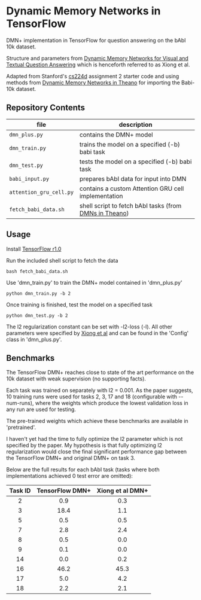 # Dynamic Memory Networks in TensorFlow

DMN+ implementation in TensorFlow for question answering on the bAbI 10k dataset.

Structure and parameters from [Dynamic Memory Networks for Visual and Textual Question Answering](https://arxiv.org/abs/1603.01417) which is henceforth referred to as Xiong et al.

Adapted from Stanford's [cs224d](http://cs224d.stanford.edu/) assignment 2 starter code and using methods from [Dynamic Memory Networks in Theano](https://github.com/YerevaNN/Dynamic-memory-networks-in-Theano) for importing the Babi-10k dataset.

## Repository Contents
| file | description |
| --- | --- |
| `dmn_plus.py` | contains the DMN+ model |
| `dmn_train.py` | trains the model on a specified (-b) babi task|
| `dmn_test.py` | tests the model on a specified (-b) babi task |
| `babi_input.py` | prepares bAbI data for input into DMN |
| `attention_gru_cell.py` | contains a custom Attention GRU cell implementation |
| `fetch_babi_data.sh` | shell script to fetch bAbI tasks (from [DMNs in Theano](https://github.com/YerevaNN/Dynamic-memory-networks-in-Theano)) |

## Usage
Install [TensorFlow r1.0](https://www.tensorflow.org/install/)

Run the included shell script to fetch the data

	bash fetch_babi_data.sh

Use 'dmn_train.py' to train the DMN+ model contained in 'dmn_plus.py'

	python dmn_train.py -b 2

Once training is finished, test the model on a specified task

	python dmn_test.py -b 2

The l2 regularization constant can be set with -l2-loss (-l). All other parameters were specified by [Xiong et al](https://arxiv.org/abs/1603.01417) and can be found in the 'Config' class in 'dmn_plus.py'.

## Benchmarks
The TensorFlow DMN+ reaches close to state of the art performance on the 10k dataset with weak supervision (no supporting facts).

Each task was trained on separately with l2 = 0.001. As the paper suggests, 10 training runs were used for tasks 2, 3, 17 and 18 (configurable with --num-runs), where the weights which produce the lowest validation loss in any run are used for testing. 

The pre-trained weights which achieve these benchmarks are available in 'pretrained'.

I haven't yet had the time to fully optimize the l2 parameter which is not specified by the paper. My hypothesis is that fully optimizing l2 regularization would close the final significant performance gap between the TensorFlow DMN+ and original DMN+ on task 3. 

Below are the full results for each bAbI task (tasks where both implementations achieved 0 test error are omitted):

| Task ID | TensorFlow DMN+| Xiong et al DMN+ |
| :---: | :---: | :---: |
| 2 | 0.9 | 0.3 |
| 3 | 18.4 | 1.1 |
| 5 | 0.5 | 0.5 |
| 7 | 2.8 | 2.4 |
| 8 | 0.5 | 0.0 |
| 9 | 0.1 | 0.0 |
| 14 | 0.0 | 0.2 |
| 16 | 46.2 | 45.3 |
| 17 | 5.0 | 4.2 |
| 18 | 2.2 | 2.1 |



